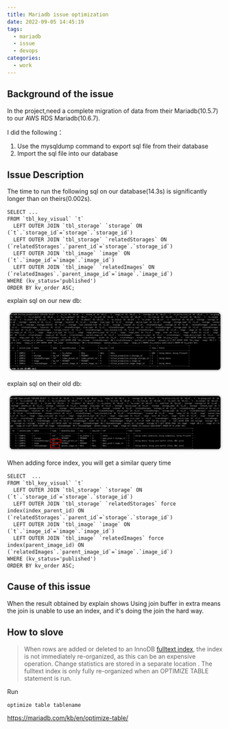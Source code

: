 ```yaml
---
title: Mariadb issue optimization
date: 2022-09-05 14:45:19
tags:
  - mariadb
  - issue
  - devops
categories:
  - work
---
```


## Background of the issue

In the project,need a complete migration of data from their Mariadb(10.5.7) to our AWS RDS Mariadb(10.6.7).

I did the following：

1. Use the mysqldump command to export sql file from their database
2. Import the sql file into our database

## Issue Description

The time to run the following sql on our database(14.3s) is significantly longer than on theirs(0.002s).

```
SELECT ...
FROM `tbl_key_visual` `t`  
  LEFT OUTER JOIN `tbl_storage` `storage` ON (`t`.`storage_id`=`storage`.`storage_id`) 
  LEFT OUTER JOIN `tbl_storage` `relatedStorages` ON (`relatedStorages`.`parent_id`=`storage`.`storage_id`) 
  LEFT OUTER JOIN `tbl_image` `image` ON (`t`.`image_id`=`image`.`image_id`) 
  LEFT OUTER JOIN `tbl_image` `relatedImages` ON (`relatedImages`.`parent_image_id`=`image`.`image_id`)  
WHERE (kv_status='published') 
ORDER BY kv_order ASC;
```



explain  sql  on our new db:

![](https://raw.githubusercontent.com/sven0219/sven0219.github.io/static_files/blog/images/4cac1200-2532-4948-bcb1-f1229dd0b9fa.png)

explain  sql  on their old db:

![](https://raw.githubusercontent.com/sven0219/sven0219.github.io/static_files/blog/images/c453f8a0-11d0-4317-92a8-5c271ecc8c08.png)

When adding force index, you will get a similar query time

```
SELECT  ...
FROM `tbl_key_visual` `t`  
  LEFT OUTER JOIN `tbl_storage` `storage` ON (`t`.`storage_id`=`storage`.`storage_id`) 
  LEFT OUTER JOIN `tbl_storage` `relatedStorages` force index(index_parent_id) ON (`relatedStorages`.`parent_id`=`storage`.`storage_id`) 
  LEFT OUTER JOIN `tbl_image` `image` ON (`t`.`image_id`=`image`.`image_id`) 
  LEFT OUTER JOIN `tbl_image` `relatedImages` force index(parent_image_id) ON (`relatedImages`.`parent_image_id`=`image`.`image_id`) 
WHERE (kv_status='published') 
ORDER BY kv_order ASC;
```

## Cause of this issue

When the result obtained by explain shows Using join buffer  in extra means the join is unable to use an index, and it's doing the join the hard way.

## How to slove 

> When rows are added or deleted to an InnoDB [fulltext index](https://mariadb.com/kb/en/full-text-indexes/), the index is not immediately re-organized, as this can be an expensive operation. Change statistics are stored in a separate location . The fulltext index is only fully re-organized when an OPTIMIZE TABLE statement is run.

Run 

```
optimize table tablename
```

https://mariadb.com/kb/en/optimize-table/ 

